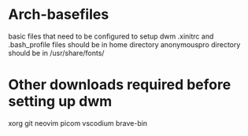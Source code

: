 # Arch-basefiles
basic files that need to be configured to setup dwm
.xinitrc and .bash_profile files should be in home directory
anonymouspro directory should be in /usr/share/fonts/
# Other downloads required before setting up dwm
xorg
git
neovim
picom
vscodium
brave-bin
